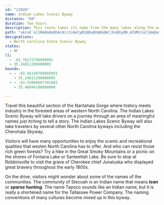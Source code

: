 ```yaml
---
id: "12826"
name: Indian Lakes Scenic Byway
distance: "60"
duration: Two hours
description: This route takes its name from the many lakes along the way with Indian names.
path: "ukcvE`e{}Nm@a@e@hAcA[cCsAeIyB{@@u@Xm@n@mC|Eo@Xy@N_AIUMcCuC}@e@u@KqCLoASk@g@]w@Km@S_E[_A]i@mHyFa^mWwA]sDHiAUi@e@yBsDs@q@s@UgHi@q@S}@m@iBwB}CuAeBmBm@_@}@SyHQiAd@y@~@_@dACr@BdArCvOd@rBhAjCl@x@vGnFx@~A^`BlIphARrE?hGiAp_@]fDu@dDwA`DiQbWoAdCyBxFoAbCiArAmD|BoAnAo@jBOxBVxBVj@dAlA~@f@vBL~Ng@jAJvAZtA|@r@x@dA`C\\~AH~ACrB[xBq@`BeAvAs@l@}I~F_BhBsArCo@pCYzB]~EKhEDvFR`F^~Dh@fCzBxE|L~R~@hC^|B@hBKhBUjAi@dBcAzAuAjAcBp@sDr@gBh@eBbAw@x@o@~@i@dAaNp\\s@rAsAlAm^nU{C|AcCjBoAp@_Cr@_KpAuAx@iAnAeMjZ}B~GmJze@cDxNeHv^iEbSgAfDu@fBmBrC_CxBoBrAcDtAyMpEmCd@iBFmCGaN}BgKcAwB@wDXiEv@iCz@mBbA_ElCcB|A}QhSiCbBaHxCgLtEiBf@aBViFDcF_A}AMmBFuBp@sA~@}EnFeLrOs@fAe@zAOpARlMa@lCg@tAy@rAcB~AaCjAiDr@oC?kZkCoBAwCl@wHnEyAh@}BXqISiCFcCl@iAr@yBdC_AdBm@fBc@`DKpC?rGJhGh@lL~@hLArBIjAc@pBa@lAy@zAaBjBoAr@mGxBiAx@eBrDm@~@sAnA_Ab@eATcAHiC_@yA}@{DsDcBi@kAKmAFyAb@yAz@cC`CiAvAcBzCiAxCu@pCs@`FwBr\\eA`K}@`DeA~A_Av@_Bl@mCJwBs@eAs@s@w@eAgCY}BC{BRmGUuC_@qAc@_AcAmAu@g@gCs@_BCw@JoCpA}AbAiDbDiB`Cu@xAc@`Bo@dFy@lCyAlB}DlCo@p@mA`CYjAKlA?tBTpBvBzLTlDNvOZ~E`AnIvIt^n@nECvBe@lCcDfIiAfFo@rBi@~@o@t@wA|@{A^}A@{H_@y@DsAXu@\\eAx@uLnKyCp@aA?_AO{Ai@y@o@cA{Ac@eA_@uBY_I[aCs@qCyA{C}BaCoBiAy@UwE]aDPeBXsC~@iAx@_Br@gCx@}Bd@{ACcBSwBGoBJeATcAj@}BjBmDnEy@p@y@^iBD}GmBsAEu@Fy\\lKuAt@i@v@Uv@M`BDfAP`AxAhFdBfFRhAJ|BAlAm@bFo@hCYhCDhBv@vCJ~@CbA_@xA{@~@yBbAiAxAa@dAA\\Yf@Ef@gAxBiIpHcCrC}BhE}ArEe@r@u@l@aBd@oDXiB^eNdDeF~Au@d@yAtA}BxAiDpDm@TkAN_BCiLa@iBXgD~@eBZmH_@gA?uAXmAp@u@lA}EbL}ApE{@`DiAjCuJlCsB~@cAx@y@rAoAfDIjCL`ATr@bB|CxAbArFxCr@p@r@dBPrAEtBYx@cFxGsDnIaCvCu@f@mAR{AA_Lk@}BJaB^gBx@_CxBcBz@oAXi@v@i@`BqAfLa@dCUr@wAhBi@^gI|CoCzAcD|CsClEsA`Do@fCYlBmA`OItCHx@R~AbAfENbADhCOvCiAnGm@xA{@fAaDjCcA~AUz@e@dFSrIh@`FXlEHrCIrGi@`Co@jAwBlBoCl@wEj@_AZ_BhBcDzA{Be@iAV{@r@_BjBaDnEcGfEgBj@yE`Ai@k@Ic@Hw@pEyIJi@B}Ad@{BEk@WsAKgIUy@sCgGqAyGqAiBSe@B]x@_BP{@LyCOw@Wc@u@k@_BkB_@{@cDyE{DgEiAyAmBwAkCaAyAeCmCgDqCkBoBo@s@Ek@Oy@{@wA_A[SyAYe@?m@ZiAlCUVi@G{DwFqBMiAg@IYMkBQg@]k@eAmASC_@JaHvDO?YQQkA]s@[WmAUJ}@l@a@xBG^QvAqBPa@?m@K]_Am@gB[u@o@gGcKyBmCi@sBXeEi@sCXmC?aAMW[MmAKo@]_@[De@n@{A|@iANi@Do@UuKDy@N[bA}@bAiDhBsEjAsBVeAjAgD?q@QsAs@mB}@mAOkA`CqAZoBb@e@hBe@rBuBh@_A|BaJv@kFh@mA`Ay@FaAu@yF_ByGUuD}@sGNyBEk@}AmE_@y@o@u@CWAy@pA{BHeA?kHKsCs@aGYaA[_@s@[eAQ}@_@oBaCWkABgBOY}AqA[q@MuAlBFhB|@zDfCjADlBZr@g@Ne@HaCnBqEhAoG~@mClDqC|@oGt@mBb@q@hDaEb@y@hAaEp@sAhB}B`@{@xBeBh@KrB{@jA}AXk@b@a@bDmBhBgBd@Wh@GlE@~@OlAC|AD~AEhGaA\\KhC_Bh@_A^eBK}CYeC_BsH}AoFo@cDYoCIsEKmAiAaESwAi@_CgB_CQm@s@aF[{COq@IeCYo@Eu@@cKE{COcBi@oB_AaGO}AiA_EEoADgCNkBr@yAZaBl@kHh@uBVDjBfAn@Ln@KrB_ArCmBt@o@rBkCt@_BVuACqAo@uHe@qBsAuCmA}A_C}BgAcBq@{COwACaDb@sEz@iPn@mDv@{BHw@CuAoAwFMuCVsIxAcNOw@CuAHo@fKkLh@S|@FdAd@R^lDxDjDnEVdACx@Or@u@xAOr@Dp@Td@bA`@z@FpEs@n@Bx@FfAd@zA~Bv@x@d@x@vD`Dp@~@v@rBn@`A`IxJtAQxAeA|@[tASLRtAWvAu@h@e@z@_BNs@rAyNx@cFxAiLn@_DD}@LY?oCm@wBByANgAC{BKc@i@k@u@]s@CcBd@[Cy@o@s@_BU_@c@Sc@DcAx@W?c@Yi@kAi@Ki@JOEiAgBOK_AMMQ?s@l@kCEa@S]yAuAIg@Le@dAkAJq@U[eAQSS[eA?_ASeAo@sAsAmBUaACkAJaB`AqCHuAc@gEEyFOqAIuB^}@HmITuEIuEO_B?}@Y{DA{B`@_DvCmEt@}BRwBDoBKwIT}Dr@{F?uAOmDPeA^s@|@k@^EtAE~FL~BMh@SXY^_B@y@Ky@eBuEGs@F}@~@oFH_CYmESyAu@kCGy@RaFU{HDm@XeBhAyD?aBi@yDCm@R}ARm@hBsB~@e@dAKl@NbAn@vJ`KlAVh@Ed@S~ByBr@_@lAWtAy@Xa@TmABk@OeAs@sA}BkCYg@yDwPOyCBeBNmBTsATg@|@eAt@KlAVj@f@lBdDt@b@|@HhA]RUZs@bAqDj@w@^ObAElAJrEfBvBf@~AJ|A?tAQbBu@lByBp@}AL{@WeFB{ARaAd@eAb@yADkBSyAiBuCUo@JgAAu@N}Am@cEE}@XsAnAuDL_BIyAyAmB}Bq@u@e@s@y@e@gAWqAAuAj@eDr@aC?eAEm@iAyC_@qBOgBYqA}E}Ii@yBCeANsCr@{AbE_FRyA?gBj@sCvDgGReBMkCi@oAaAyA]eA[mEYkAm@y@uBgB}@mB?wAXeAZi@nIkIh@a@n@Sr@Ip@JfAf@PVlBx@NGlALjAKr@S|AkAb@u@j@eBRgE^eBJkCUwERkAh@_An@s@rDqBh@Mx@Ax@`@^`@Xj@x@rCZj@b@d@bARdAE`HyAr@G`LcC~@a@nAeBh@{ANqAEiGDqAb@eBZg@fA_Ax@YlFa@nAc@hBeATg@fCyB|E{BfDiAdB}@bCqDTyBFiHZmA~@oAv@Mt@BdAn@pBpClEnHx@r@hBl@`@MhIy@nB?hARn@X`IdFlBp@z@DxAK`JsApBC|Fd@|DvBt@Fh@CdJiBpAqA`CyFnAmArGy@pAm@n@k@dB{B~AqA~KiFbAcA~CmEb@[zIeA~DEjEJbCWjA[|BkArBsBt@mAhA{CReARmC?eCgAu\\NoFbAsDb@aAnAsBxDaF|@}Ad@gBVmBD}C}Ag_Ak@kXWeCo@yBmKwTiAyCYsAOsA?eDTyBlAaFDeA?gCOaDiAyEi@mAo@_AsA}AmIoFwAgAmAwAsJ{OiBoD]QqFgJwNiS}H}JgCkCwIsHqByBsJwNaGgIiFaIwCkGwFyPoBeE}FaK}@kCo@{Ce@aFGaBUwc@_@mCmBuFQkA]gCE_Db@gD^yAd@cA|DsElAuB^gAXyAbFu]X{D@yGUwDcAyJQgHP{Fr@wGtAcGhAaDlAkC~BuDhA_C`@_B`@kCHuAEiBYaCyAmFYaBBmEh@mGCsC[sC}DcRm@wDIoBHkDx@uDr@eBhc@ml@j@m@lByAtBk@pEe@pDObF?lBi@~As@|BiBhAqBdBaEvB_CrCmArEe@`KYlF_@lBEzAm@fDaCbByArAsCn@kCR_CJ_De@}L_Bwf@ImDEaGf@wC~@cBdGoFlOcI^BpB}AzDuBZq@f@?lCmDlBwDdB_GBcAHyBDkADaA"
designations:
  - North Carolina State Scenic Byway
states:
  - NC
ll:
  - -83.70272799999992
  - 35.24811200000005
bounds:
  - - -83.94149799999991
    - 35.24811200000005
  - - -83.55089607391882
    - 35.46844100000004

---
```


Travel this beautiful section of the Nantahala Gorge where history meets industry in the forested areas of western North Carolina. The Indian Lakes Scenic Byway will take drivers on a journey through an area of meaningful names just itching to tell a story. The Indian Lakes Scenic Byway will also take travelers by
several other North Carolina byways including the Cherohala Skyway.

Visitors will have many opportunities to enjoy the scenic and recreational qualities that westen North Carolina has to offer. And who can resist those rich green forests? Try a hike in the Great Smoky Mountains or a picnic on the shores of Fontana Lake or Santeetlah Lake. Be sure to stop at Robbinsville to visit the grave
of Cherokee chief Junaluska who displayed great bravery throughout the early 1800s.

On the drive, visitors might wonder about some of the names of the communities. The community of Stecoah is an Indian name that means _**lean**_ or _**sparse hunting**_. The name Tapoco sounds like an Indian name, but it is really a shortened name for the Tallassee Power Company. The naming conventions of many
cultures become mixed up in this byway.
